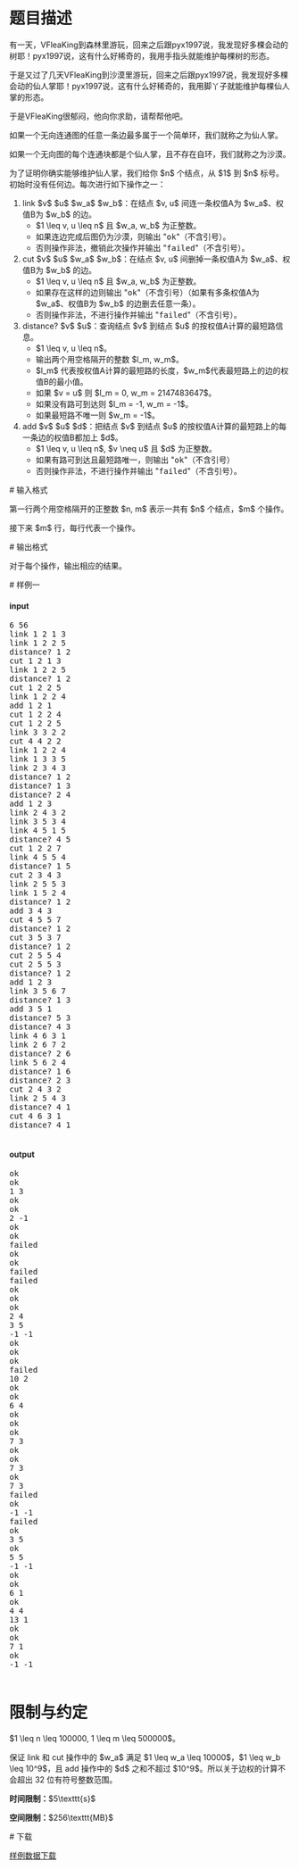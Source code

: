 # 题目描述

<p>有一天，VFleaKing到森林里游玩，回来之后跟pyx1997说，我发现好多棵会动的树耶！pyx1997说，这有什么好稀奇的，我用手指头就能维护每棵树的形态。</p>
<p>于是又过了几天VFleaKing到沙漠里游玩，回来之后跟pyx1997说，我发现好多棵会动的仙人掌耶！pyx1997说，这有什么好稀奇的，我用脚丫子就能维护每棵仙人掌的形态。</p>
<p>于是VFleaKing很郁闷，他向你求助，请帮帮他吧。</p>
<p>如果一个无向连通图的任意一条边最多属于一个简单环，我们就称之为仙人掌。</p>
<p>如果一个无向图的每个连通块都是个仙人掌，且不存在自环，我们就称之为沙漠。</p>
<p>为了证明你确实能够维护仙人掌，我们给你 $n$ 个结点，从 $1$ 到 $n$ 标号。初始时没有任何边。每次进行如下操作之一：</p>
<ol><li>link $v$ $u$ $w_a$ $w_b$：在结点 $v, u$ 间连一条权值A为 $w_a$、权值B为 $w_b$ 的边。<ul><li>$1 \leq v, u \leq n$ 且 $w_a, w_b$ 为正整数。</li>
<li>如果连边完成后图仍为沙漠，则输出 &#34;<samp>ok</samp>&#34;（不含引号）。</li>
<li>否则操作非法，撤销此次操作并输出 &#34;<samp>failed</samp>&#34;（不含引号）。</li>
</ul></li>
<li>cut $v$ $u$ $w_a$ $w_b$：在结点 $v, u$ 间删掉一条权值A为 $w_a$、权值B为 $w_b$ 的边。<ul><li>$1 \leq v, u \leq n$ 且 $w_a, w_b$ 为正整数。</li>
<li>如果存在这样的边则输出 &#34;<samp>ok</samp>&#34;（不含引号）（如果有多条权值A为 $w_a$、权值B为 $w_b$ 的边删去任意一条）。</li>
<li>否则操作非法，不进行操作并输出 &#34;<samp>failed</samp>&#34;（不含引号）。</li>
</ul></li>
<li>distance? $v$ $u$：查询结点 $v$ 到结点 $u$ 的按权值A计算的最短路信息。<ul><li>$1 \leq v, u \leq n$。</li>
<li>输出两个用空格隔开的整数 $l_m, w_m$。</li>
<li>$l_m$ 代表按权值A计算的最短路的长度，$w_m$代表最短路上的边的权值B的最小值。</li>
<li>如果 $v = u$ 则 $l_m = 0, w_m = 2147483647$。</li>
<li>如果没有路可到达则 $l_m = -1, w_m = -1$。</li>
<li>如果最短路不唯一则 $w_m = -1$。</li>
</ul></li>
<li>add $v$ $u$ $d$：把结点 $v$ 到结点 $u$ 的按权值A计算的最短路上的每一条边的权值B都加上 $d$。<ul><li>$1 \leq v, u \leq n$, $v \neq u$ 且 $d$ 为正整数。</li>
<li>如果有路可到达且最短路唯一，则输出 &#34;<samp>ok</samp>&#34;（不含引号）</li>
<li>否则操作非法，不进行操作并输出 &#34;<samp>failed</samp>&#34;（不含引号）。</li>
</ul></li>
</ol># 输入格式


<p>第一行两个用空格隔开的正整数 $n, m$ 表示一共有 $n$ 个结点，$m$ 个操作。</p>
<p>接下来 $m$ 行，每行代表一个操作。</p>
# 输出格式


<p>对于每个操作，输出相应的结果。</p>
# 样例一


<h4>input</h4>
<pre>6 56
link 1 2 1 3
link 1 2 2 5
distance? 1 2
cut 1 2 1 3
link 1 2 2 5
distance? 1 2
cut 1 2 2 5
link 1 2 2 4
add 1 2 1
cut 1 2 2 4
cut 1 2 2 5
link 3 3 2 2
cut 4 4 2 2
link 1 2 2 4
link 1 3 3 5
link 2 3 4 3
distance? 1 2
distance? 1 3
distance? 2 4
add 1 2 3
link 2 4 3 2
link 3 5 3 4
link 4 5 1 5
distance? 4 5
cut 1 2 2 7
link 4 5 5 4
distance? 1 5
cut 2 3 4 3
link 2 5 5 3
link 1 5 2 4
distance? 1 2
add 3 4 3
cut 4 5 5 7
distance? 1 2
cut 3 5 3 7
distance? 1 2
cut 2 5 5 4
cut 2 5 5 3
distance? 1 2
add 1 2 3
link 3 5 6 7
distance? 1 3
add 3 5 1
distance? 5 3
distance? 4 3
link 4 6 3 1
link 2 6 7 2
distance? 2 6
link 5 6 2 4
distance? 1 6
distance? 2 3
cut 2 4 3 2
link 2 5 4 3
distance? 4 1
cut 4 6 3 1
distance? 4 1

</pre>

<h4>output</h4>
<pre>ok
ok
1 3
ok
ok
2 -1
ok
ok
failed
ok
ok
failed
failed
ok
ok
ok
2 4
3 5
-1 -1
ok
ok
ok
failed
10 2
ok
ok
6 4
ok
ok
ok
7 3
ok
ok
7 3
ok
7 3
failed
ok
-1 -1
failed
ok
3 5
ok
5 5
-1 -1
ok
ok
6 1
ok
4 4
13 1
ok
ok
7 1
ok
-1 -1

</pre>

# 限制与约定


<p>$1 \leq n \leq 100000, 1 \leq m \leq 500000$。</p>
<p>保证 link 和 cut 操作中的 $w_a$ 满足 $1 \leq w_a \leq 10000$，$1 \leq w_b \leq 10^9$，且 add 操作中的 $d$ 之和不超过 $10^9$。所以关于边权的计算不会超出 32 位有符号整数范围。</p>
<p><strong>时间限制：</strong>$5\texttt{s}$</p>
<p><strong>空间限制：</strong>$256\texttt{MB}$</p>
# 下载


<p><a href="/download.php?type=problem&amp;id=65">样例数据下载</a></p>
